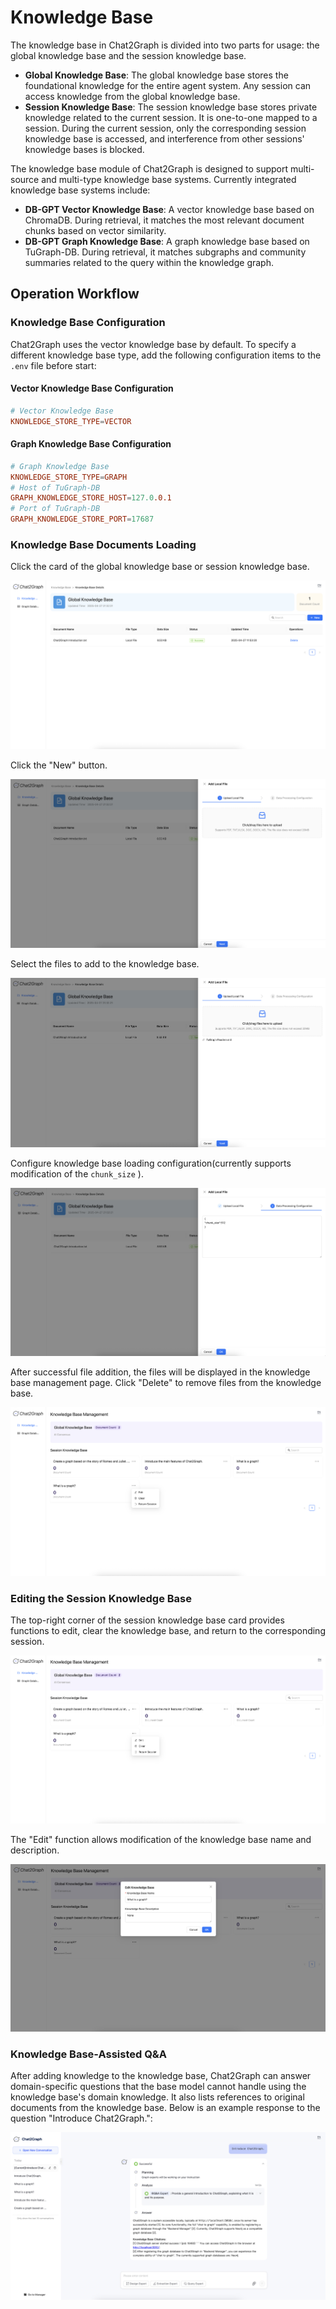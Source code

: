 # Knowledge Base

The knowledge base in Chat2Graph is divided into two parts for usage: the global knowledge base and the session knowledge base.

+ **Global Knowledge Base**: The global knowledge base stores the foundational knowledge for the entire agent system. Any session can access knowledge from the global knowledge base.
+ **Session Knowledge Base**: The session knowledge base stores private knowledge related to the current session. It is one-to-one mapped to a session. During the current session, only the corresponding session knowledge base is accessed, and interference from other sessions' knowledge bases is blocked.

The knowledge base module of Chat2Graph is designed to support multi-source and multi-type knowledge base systems. Currently integrated knowledge base systems include:

+ **DB-GPT Vector Knowledge Base**: A vector knowledge base based on ChromaDB. During retrieval, it matches the most relevant document chunks based on vector similarity.
+ **DB-GPT Graph Knowledge Base**: A graph knowledge base based on TuGraph-DB. During retrieval, it matches subgraphs and community summaries related to the query within the knowledge graph.

## Operation Workflow

### Knowledge Base Configuration

Chat2Graph uses the vector knowledge base by default. To specify a different knowledge base type, add the following configuration items to the `.env` file before start:

#### Vector Knowledge Base Configuration

```toml
# Vector Knowledge Base
KNOWLEDGE_STORE_TYPE=VECTOR
```

#### Graph Knowledge Base Configuration

```toml
# Graph Knowledge Base
KNOWLEDGE_STORE_TYPE=GRAPH
# Host of TuGraph-DB
GRAPH_KNOWLEDGE_STORE_HOST=127.0.0.1
# Port of TuGraph-DB
GRAPH_KNOWLEDGE_STORE_PORT=17687
```

### Knowledge Base Documents Loading

Click the card of the global knowledge base or session knowledge base.

![](../../asset/image/kb-management.png)

Click the "New" button.

![](../../asset/image/kb-detail.png)

Select the files to add to the knowledge base.

![](../../asset/image/kb-upload.png)

Configure knowledge base loading configuration(currently supports modification of the `chunk_size` ).

![](../../asset/image/kb-parameter.png)

After successful file addition, the files will be displayed in the knowledge base management page. Click "Delete" to remove files from the knowledge base.

![](../../asset/image/kb-delete.png)

### Editing the Session Knowledge Base

The top-right corner of the session knowledge base card provides functions to edit, clear the knowledge base, and return to the corresponding session.

![](../../asset/image/kb-edit.png)

The "Edit" function allows modification of the knowledge base name and description.

![](../../asset/image/kb-edit-name.png)

### Knowledge Base-Assisted Q&A

After adding knowledge to the knowledge base, Chat2Graph can answer domain-specific questions that the base model cannot handle using the knowledge base's domain knowledge. It also lists references to original documents from the knowledge base. Below is an example response to the question "Introduce Chat2Graph.":

![](../../asset/image/kb-qa.png)
